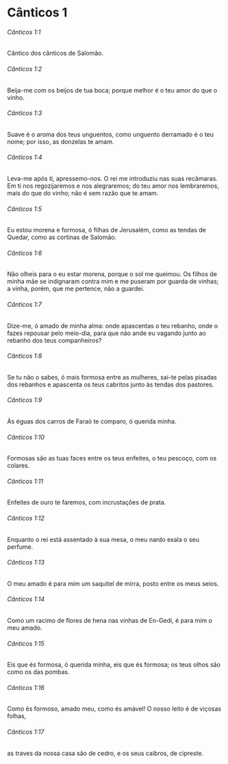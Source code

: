 # Cânticos 1

###### Cânticos 1:1

Cântico dos cânticos de Salomão.

###### Cânticos 1:2

Beija-me com os beijos de tua boca; porque melhor é o teu amor do que o vinho.

###### Cânticos 1:3

Suave é o aroma dos teus unguentos, como unguento derramado é o teu nome; por isso, as donzelas te amam.

###### Cânticos 1:4

Leva-me após ti, apressemo-nos. O rei me introduziu nas suas recâmaras. Em ti nos regozijaremos e nos alegraremos; do teu amor nos lembraremos, mais do que do vinho; não é sem razão que te amam.

###### Cânticos 1:5

Eu estou morena e formosa, ó filhas de Jerusalém, como as tendas de Quedar, como as cortinas de Salomão.

###### Cânticos 1:6

Não olheis para o eu estar morena, porque o sol me queimou. Os filhos de minha mãe se indignaram contra mim e me puseram por guarda de vinhas; a vinha, porém, que me pertence, não a guardei.

###### Cânticos 1:7

Dize-me, ó amado de minha alma: onde apascentas o teu rebanho, onde o fazes repousar pelo meio-dia, para que não ande eu vagando junto ao rebanho dos teus companheiros?

###### Cânticos 1:8

Se tu não o sabes, ó mais formosa entre as mulheres, sai-te pelas pisadas dos rebanhos e apascenta os teus cabritos junto às tendas dos pastores.

###### Cânticos 1:9

Às éguas dos carros de Faraó te comparo, ó querida minha.

###### Cânticos 1:10

Formosas são as tuas faces entre os teus enfeites, o teu pescoço, com os colares.

###### Cânticos 1:11

Enfeites de ouro te faremos, com incrustações de prata.

###### Cânticos 1:12

Enquanto o rei está assentado à sua mesa, o meu nardo exala o seu perfume.

###### Cânticos 1:13

O meu amado é para mim um saquitel de mirra, posto entre os meus seios.

###### Cânticos 1:14

Como um racimo de flores de hena nas vinhas de En-Gedi, é para mim o meu amado.

###### Cânticos 1:15

Eis que és formosa, ó querida minha, eis que és formosa; os teus olhos são como os das pombas.

###### Cânticos 1:16

Como és formoso, amado meu, como és amável! O nosso leito é de viçosas folhas,

###### Cânticos 1:17

as traves da nossa casa são de cedro, e os seus caibros, de cipreste.

